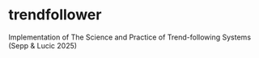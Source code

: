 # trendfollower
Implementation of The Science and Practice of Trend-following Systems (Sepp &amp; Lucic 2025)
